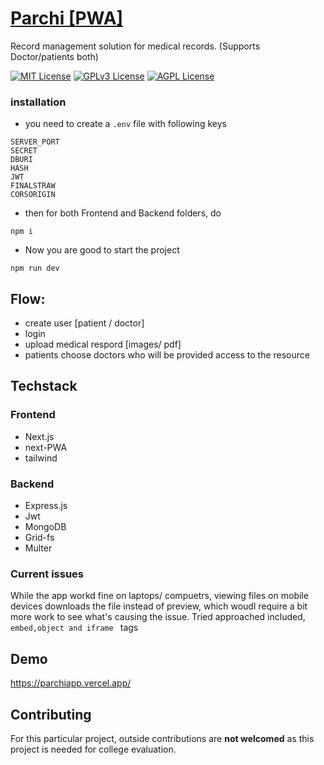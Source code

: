 
# [Parchi [PWA]](https://parchiapp.vercel.app/)

Record management solution for medical records. (Supports Doctor/patients both)

[![MIT License](https://img.shields.io/badge/License-MIT-green.svg)](https://choosealicense.com/licenses/mit/)
[![GPLv3 License](https://img.shields.io/badge/License-GPL%20v3-yellow.svg)](https://opensource.org/licenses/)
[![AGPL License](https://img.shields.io/badge/license-AGPL-blue.svg)](http://www.gnu.org/licenses/agpl-3.0)



### installation
- you need to create a ```.env``` file with following keys
```
SERVER_PORT
SECRET
DBURI
HASH
JWT
FINALSTRAW
CORSORIGIN
```
- then for both Frontend and Backend folders, do 
```
npm i 
```
- Now you are good to start the project
```
npm run dev 
```

## Flow:
- create user [patient / doctor]
- login
- upload medical respord [images/ pdf]
- patients choose doctors who will be provided access to the resource

## Techstack
### Frontend
  - Next.js
  - next-PWA
  - tailwind

### Backend
- Express.js
- Jwt
- MongoDB
- Grid-fs
- Multer

### Current issues
While the app workd fine on laptops/ compuetrs, viewing files on mobile devices downloads the file instead of preview, which woudl require a bit more work to see what's causing the issue. Tried approached included, ```embed,object and iframe ``` tags




## Demo

https://parchiapp.vercel.app/
## Contributing

For this particular project, outside contributions are **not welcomed** as this project is needed for college evaluation.

